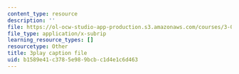 ```yaml
---
content_type: resource
description: ''
file: https://ol-ocw-studio-app-production.s3.amazonaws.com/courses/3-091sc-introduction-to-solid-state-chemistry-fall-2010/b1589e41c3785e989bcbc1d4e1c6d463_oDOs8Yxydo0.vtt
file_type: application/x-subrip
learning_resource_types: []
resourcetype: Other
title: 3play caption file
uid: b1589e41-c378-5e98-9bcb-c1d4e1c6d463
---
```

